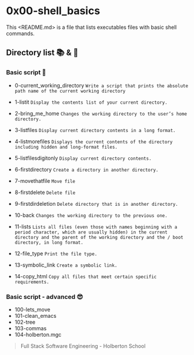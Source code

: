 # 0x00-shell_basics

This <README.md> is a file that lists executables files with basic shell commands.

## Directory list :books: & :page_facing_up:

### Basic script :monocle_face:

* 0-current_working_directory ```Write a script that prints the absolute path name of the current working directory```

* 1-listit ```Display the contents list of your current directory.```
* 2-bring_me_home ```Changes the working directory to the user’s home directory.```
* 3-listfiles ```Display current directory contents in a long format.```
* 4-listmorefiles ```Displays the current contents of the directory including hidden and long-format files.```
* 5-listfilesdigitonly ```Display current directory contents.```
* 6-firstdirectory ```Create a directory in another directory.```
* 7-movethatfile ```Move file```
* 8-firstdelete ```Delete file```
* 9-firstdirdeletion ```Delete directory that is in another directory.```
* 10-back ```Changes the working directory to the previous one.```
* 11-lists ```Lists all files (even those with names beginning with a period character, which are usually hidden) in the current directory and the parent of the working directory and the / boot directory, in long format.```
* 12-file_type ```Print the file type.```
* 13-symbolic_link ```Create a symbolic link.```
* 14-copy_html ```Copy all files that meet certain specific requirements.```

### Basic script - advanced :sunglasses: 

* 100-lets_move 
* 101-clean_emacs
* 102-tree
* 103-commas
* 104-holberton.mgc


> Full Stack Software Engineering - Holberton School
 